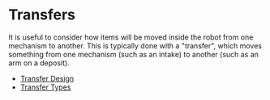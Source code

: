 # Transfers

It is useful to consider how items will be moved inside the robot from one mechanism to another. This is typically done with a "transfer", which moves something from one mechanism (such as an intake) to another (such as an arm on a deposit).

* [Transfer Design](en/docs/ftc/common-mechanisms/transfers/transfer-design)
* [Transfer Types](en/docs/ftc/common-mechanisms/transfers/transfer-types)
